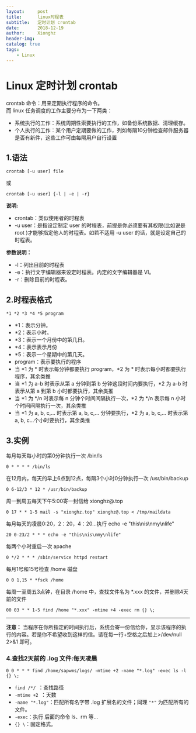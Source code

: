 ```yaml
---
layout:     post
title:      linux时程表
subtitle:   定时计划 crontab
date:       2018-12-19
author:     Xionghz
header-img: 
catalog: true
tags:
    - Linux
---
```


# Linux 定时计划 crontab

crontab 命令：用来定期执行程序的命令。</br>
而 linux 任务调度的工作主要分布为一下两类：

* 系统执行的工作：系统周期性索要执行的工作，如备份系统数据、清理缓存。
* 个人执行的工作：某个用户定期要做的工作，列如每隔10分钟检查邮件服务器是否有新件，这些工作可由每隔用户自行设置

## 1.语法

	crontab [-u user] file
	
或

	crontab [-u user] {-l | -e | -r} 

<b>说明:</b>

* crontab：类似使用者的时程表
* -u user：是指设定制定 user 的时程表，前提是你必须要有其权限(比如说是 root )才能够指定他人的时程表。如若不适用 -u user 的话，就是设定自己的时程表。

<b>参数说明：</b>

* -l：列出目前的时程表
* -e：执行文字编辑器来设定时程表。内定的文字编辑器是 VI。
* -r：删除目前的时程表。

## 2.时程表格式

	*1 *2 *3 *4 *5 program

* *1：表示分钟。
* *2：表示小时。
* *3：表示一个月份中的第几日。
* *4：表示表示月份
* *5：表示一个星期中的第几天。
* program：表示要执行的程序
* 当 *1 为 * 时表示每分钟都要执行 program，*2 为 * 时表示每小时都要执行程序，其余类推
* 当 *1 为 a-b 时表示从第 a 分钟到第 b 分钟这段时间内要执行，*2 为 a-b 时表示从第 a 到第 b 小时都要执行，其余类推
* 当 *1 为 */n 时表示每 n 分钟个时间间隔执行一次，*2 为 */n 表示每 n 小时个时间间隔执行一次，其余类推
* 当 *1 为 a, b, c,... 时表示第 a, b, c,... 分钟要执行，*2 为 a, b, c,... 时表示第 a, b, c...个小时要执行，其余类推

## 3.实例

每月每天每小时的第0分钟执行一次 /bin/ls

	0 * * * * /bin/ls

在12月内，每天的早上6点到12点，每隔3个小时0分钟执行一次 /usr/bin/backup

	0 6-12/3 * 12 * /usr/bin/backup

周一到周五每天下午5:00寄一封信给 xionghz@.top

	0 17 * * 1-5 mail -s "xionghz.top" xionghz@.top < /tmp/maildata

每月每天的凌晨0:20，2：20，4：20...执行 echo -e "this\nis\nmy\nlife"

	20 0-23/2 * * * echo -e "this\nis\nmy\nlife"

每两个小时重启一次 apache

	0 */2 * * * /sbin/service httpd restart

每月1号和15号检查 /home 磁盘

	0 0 1,15 * *fsck /home

每周一至周五3点钟，在目录 /home 中，查找文件名为 *.xxx 的文件，并删除4天前的文件

	00 03 * * 1-5 find /home "*.xxx" -mtime +4 -exec rm {} \;


---

<b>注意：</b>
当程序在你所指定的时间执行后，系统会寄一份信给你，显示该程序的执行的内容。若是你不希望收到这样的信。请在每一行+空格之后加上>/dev/null 2>&1 即可。

### 4.查找2天前的 .log 文件:每天凌晨
	0 0 * * * find /home/sapwms/logs/ -mtime +2 -name "*.log" -exec ls -l {} \;

* ```find /*/ ```：查找路径
* ```-mtime +2 ```：天数
* ```-name "*.log"```：匹配所有名字带 .log 扩展名的文件；同理 ```"*"``` 为匹配所有的文件。
* ```-exec```：执行 后面的命令 ls、rm 等...
* ```{} \```：固定格式。